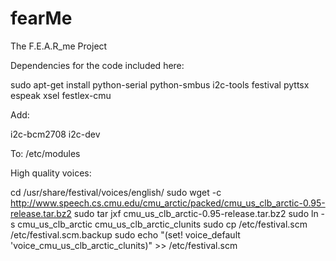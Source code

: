 fearMe
======

The F.E.A.R_me Project

Dependencies for the code included here:


 sudo apt-get install python-serial python-smbus i2c-tools festival pyttsx espeak xsel festlex-cmu


Add:

i2c-bcm2708
i2c-dev

To:
/etc/modules

High quality voices:

cd /usr/share/festival/voices/english/
sudo wget -c http://www.speech.cs.cmu.edu/cmu_arctic/packed/cmu_us_clb_arctic-0.95-release.tar.bz2
sudo tar jxf cmu_us_clb_arctic-0.95-release.tar.bz2 
sudo ln -s cmu_us_clb_arctic cmu_us_clb_arctic_clunits
sudo cp /etc/festival.scm /etc/festival.scm.backup
sudo echo "(set! voice_default 'voice_cmu_us_clb_arctic_clunits)" >> /etc/festival.scm

